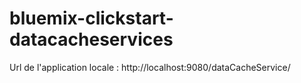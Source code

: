 bluemix-clickstart-datacacheservices
====================================
 Url de l'application locale : http://localhost:9080/dataCacheService/